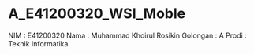 # A_E41200320_WSI_Moble
NIM : E41200320
Nama : Muhammad Khoirul Rosikin
Golongan  : A
Prodi : Teknik Informatika




